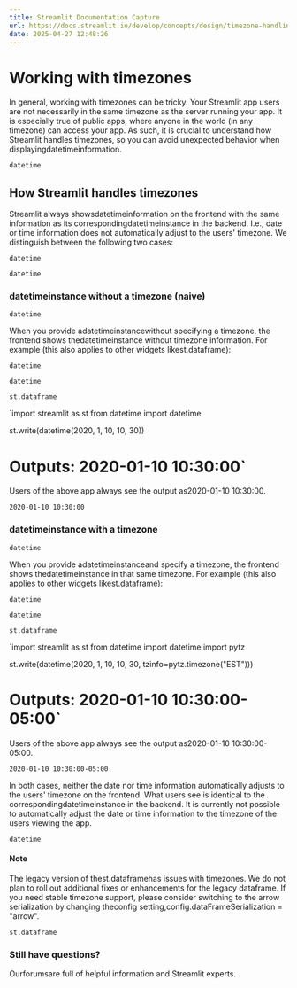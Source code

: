```yaml
---
title: Streamlit Documentation Capture
url: https://docs.streamlit.io/develop/concepts/design/timezone-handling
date: 2025-04-27 12:48:26
---
```


# Working with timezones

In general, working with timezones can be tricky. Your Streamlit app users are not necessarily in the same timezone as the server running your app. It is especially true of public apps, where anyone in the world (in any timezone) can access your app. As such, it is crucial to understand how Streamlit handles timezones, so you can avoid unexpected behavior when displayingdatetimeinformation.

`datetime`

## How Streamlit handles timezones

Streamlit always showsdatetimeinformation on the frontend with the same information as its correspondingdatetimeinstance in the backend. I.e., date or time information does not automatically adjust to the users' timezone. We distinguish between the following two cases:

`datetime`

`datetime`

### datetimeinstance without a timezone (naive)

`datetime`

When you provide adatetimeinstancewithout specifying a timezone, the frontend shows thedatetimeinstance without timezone information. For example (this also applies to other widgets likest.dataframe):

`datetime`

`datetime`

`st.dataframe`

`import streamlit as st
from datetime import datetime

st.write(datetime(2020, 1, 10, 10, 30))
# Outputs: 2020-01-10 10:30:00`

Users of the above app always see the output as2020-01-10 10:30:00.

`2020-01-10 10:30:00`

### datetimeinstance with a timezone

`datetime`

When you provide adatetimeinstanceand specify a timezone, the frontend shows thedatetimeinstance in that same timezone. For example (this also applies to other widgets likest.dataframe):

`datetime`

`datetime`

`st.dataframe`

`import streamlit as st
from datetime import datetime
import pytz

st.write(datetime(2020, 1, 10, 10, 30, tzinfo=pytz.timezone("EST")))
# Outputs: 2020-01-10 10:30:00-05:00`

Users of the above app always see the output as2020-01-10 10:30:00-05:00.

`2020-01-10 10:30:00-05:00`

In both cases, neither the date nor time information automatically adjusts to the users' timezone on the frontend. What users see is identical to the correspondingdatetimeinstance in the backend. It is currently not possible to automatically adjust the date or time information to the timezone of the users viewing the app.

`datetime`

#### Note

The legacy version of thest.dataframehas issues with timezones. We do not plan to roll out additional fixes or enhancements for the legacy dataframe. If you need stable timezone support, please consider switching to the arrow serialization by changing theconfig setting,config.dataFrameSerialization = "arrow".

`st.dataframe`

### Still have questions?

Ourforumsare full of helpful information and Streamlit experts.

